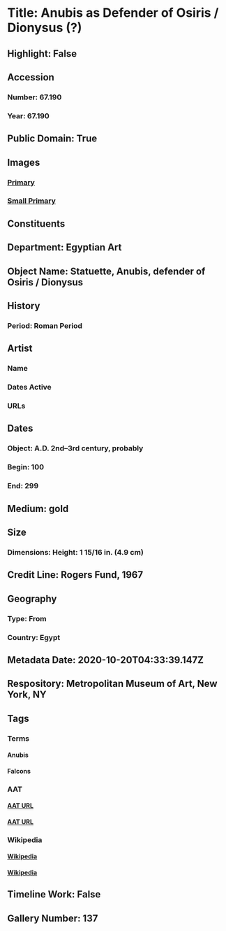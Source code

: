# Title: Anubis as Defender of Osiris / Dionysus (?)
## Highlight: False
## Accession
### Number: 67.190
### Year: 67.190
## Public Domain: True
## Images
### [Primary](https://images.metmuseum.org/CRDImages/eg/original/wb067.190x.jpg)
### [Small Primary](https://images.metmuseum.org/CRDImages/eg/web-large/wb067.190x.jpg)
## Constituents
## Department: Egyptian Art
## Object Name: Statuette, Anubis, defender of Osiris / Dionysus
## History
### Period: Roman Period
## Artist
### Name
### Dates Active
### URLs
## Dates
### Object: A.D. 2nd–3rd century, probably
### Begin: 100
### End: 299
## Medium: gold
## Size
### Dimensions: Height: 1 15/16 in. (4.9 cm)
## Credit Line: Rogers Fund, 1967
## Geography
### Type: From
### Country: Egypt
## Metadata Date: 2020-10-20T04:33:39.147Z
## Respository: Metropolitan Museum of Art, New York, NY
## Tags
### Terms
#### Anubis
#### Falcons
### AAT
#### [AAT URL](http://vocab.getty.edu/page/ia/901000707)
#### [AAT URL](http://vocab.getty.edu/page/aat/300250051)
### Wikipedia
#### [Wikipedia]()
#### [Wikipedia]()
## Timeline Work: False
## Gallery Number: 137